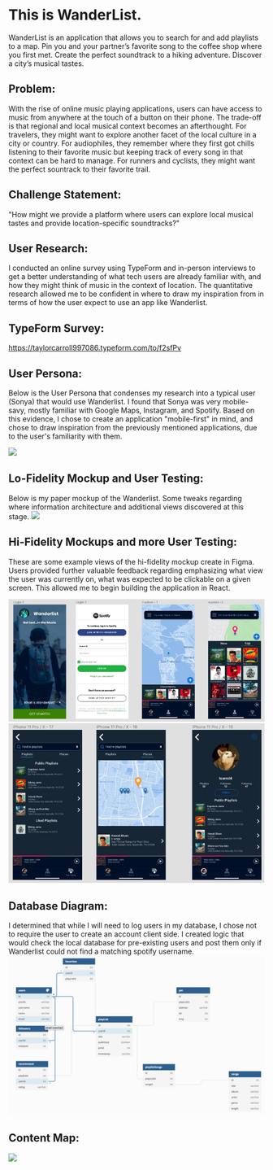 # This is WanderList.

WanderList is an application that allows you to search for and add playlists to a map.
Pin you and your partner’s favorite song to the coffee shop where you first met.
Create the perfect soundtrack to a hiking adventure.
Discover a city’s musical tastes.

## Problem:

With the rise of online music playing applications, users can have access to music from anywhere at the touch of a button on their phone. The trade-off is that regional and local musical context becomes an afterthought. For travelers, they might want to explore another facet of the local culture in a city or country. For audiophiles, they remember where they first got chills listening to their favorite music but keeping track of every song in that context can be hard to manage. For runners and cyclists, they might want the perfect sountrack to their favorite trail.

## Challenge Statement:

"How might we provide a platform where users can explore local musical tastes and provide location-specific soundtracks?"

## User Research:

I conducted an online survey using TypeForm and in-person interviews to get a better understanding of what tech users are already familiar with, and how they might think of music in the context of location. The quantitative research allowed me to be confident in where to draw my inspiration from in terms of how the user expect to use an app like Wanderlist.

## TypeForm Survey:
https://taylorcarroll997086.typeform.com/to/f2sfPv

## User Persona:

Below is the User Persona that condenses my research into a typical user (Sonya) that would use Wanderlist. I found that Sonya was very mobile-savy, mostly familiar with Google Maps, Instagram, and Spotify. Based on this evidence, I chose to create an application "mobile-first" in mind, and chose to draw inspiration from the previously mentioned applications, due to the user's familiarity with them.

![](RM-Images/Wanderlist-Persona.png)

## Lo-Fidelity Mockup and User Testing:

Below is my paper mockup of the Wanderlist. Some tweaks regarding where information architecture and additional views discovered at this stage.
![](RM-Images/lo-fi-1.png)

## Hi-Fidelity Mockups and more User Testing:

These are some example views of the hi-fidelity mockup create in Figma. Users provided further valuable feedback regarding emphasizing what view the user was currently on, what was expected to be clickable on a given screen. This allowed me to begin building the application in React.

![](RM-Images/figma-1.jpg)
![](RM-Images/figma-2.jpg)

## Database Diagram:

I determined that while I will need to log users in my database, I chose not to require the user to create an account client side. I created logic that would check the local database for pre-existing users and post them only if Wanderlist could not find a matching spotify username.
![](RM-Images/dbdiagram.jpg)

## Content Map:

![](RM-Images/content-map.png)


